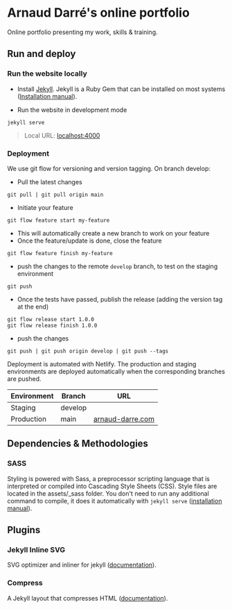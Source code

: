 # Arnaud Darré's online portfolio

Online portfolio presenting my work, skills & training.

## Run and deploy

### Run the website locally

- Install [Jekyll](https://jekyllrb.com/). Jekyll is a Ruby Gem that can be installed on most systems ([Installation manual](https://jekyllrb.com/docs/installation/)).

- Run the website in development mode

```
jekyll serve
```

> Local URL: [localhost:4000](http://localhost:4000)

### Deployment

We use git flow for versioning and version tagging. On branch develop:

- Pull the latest changes

```shell
git pull | git pull origin main
```

- Initiate your feature

```shell
git flow feature start my-feature
```

- This will automatically create a new branch to work on your feature
- Once the feature/update is done, close the feature

```shell
git flow feature finish my-feature
```

- push the changes to the remote `develop` branch, to test on the staging environment

```shell
git push
```

- Once the tests have passed, publish the release (adding the version tag at the end)

```shell
git flow release start 1.0.0
git flow release finish 1.0.0
```

- push the changes

```shell
git push | git push origin develop | git push --tags
```

Deployment is automated with Netlify. The production and staging environments are deployed automatically when the corresponding branches are pushed.

| Environment | Branch | URL |
| --- | --- | --- |
| Staging | develop | |
| Production | main | [arnaud-darre.com](https://arnaud-darre.com/) |

## Dependencies & Methodologies

### SASS

Styling is powered with Sass, a preprocessor scripting language that is interpreted or compiled into Cascading Style Sheets (CSS).
Style files are located in the assets/_sass folder. You don't need to run any additional command to compile, it does it automatically with `jekyll serve` ([installation manual](https://sass-lang.com/install)).

## Plugins

### Jekyll Inline SVG

SVG optimizer and inliner for jekyll ([documentation](https://github.com/sdumetz/jekyll-inline-svg)).

### Compress

A Jekyll layout that compresses HTML ([documentation](http://jch.penibelst.de/)).
